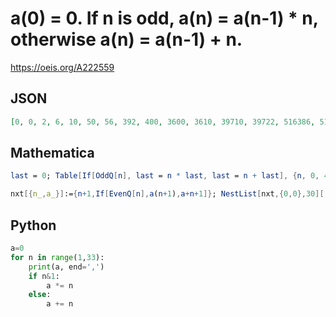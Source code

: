 # a\(0\) \= 0\. If n is odd, a\(n\) \= a\(n\-1\) \* n, otherwise a\(n\) \= a\(n\-1\) \+ n\.
https://oeis.org/A222559
## JSON
```JSON
[0, 0, 2, 6, 10, 50, 56, 392, 400, 3600, 3610, 39710, 39722, 516386, 516400, 7746000, 7746016, 131682272, 131682290, 2501963510, 2501963530, 52541234130, 52541234152, 1208448385496, 1208448385520, 30211209638000, 30211209638026, 815702660226702, 815702660226730]
```
## Mathematica
```Mathematica
last = 0; Table[If[OddQ[n], last = n * last, last = n + last], {n, 0, 40}] (* _T. D. Noe_, Mar 01 2013 *)
```
```Mathematica
nxt[{n_,a_}]:={n+1,If[EvenQ[n],a(n+1),a+n+1]}; NestList[nxt,{0,0},30][[All,2]] (* _Harvey P. Dale_, May 14 2019 *)
```
## Python
```Python
a=0
for n in range(1,33):
    print(a, end=',')
    if n&1:
        a *= n
    else:
        a += n
```
